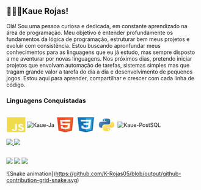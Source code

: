 ## 👨🏻‍💻Kaue Rojas!
<p>Olá! Sou uma pessoa curiosa e dedicada, em constante aprendizado na área de programação. Meu objetivo é entender profundamente os fundamentos da lógica de programação, estruturar bem meus projetos e evoluir com consistência. Estou buscando apronfundar meus conhecimentos para as linguagens que eu já estudo, mas sempre disposto a me aventurar por novas linguagens. Nos próximos dias, pretendo iniciar projetos que envolvam automação de tarefas, sistemas simples mas que tragam grande valor a tarefa do dia a dia e desenvolvimento de pequenos jogos. Estou aqui para aprender, compartilhar e crescer com cada linha de código.</p>

<h3>Linguagens Conquistadas</h3>

<div style="display: inline_block"><br>
  <img align="center" alt="Kaue-Js" height="40" width="50" src="https://raw.githubusercontent.com/devicons/devicon/master/icons/javascript/javascript-plain.svg">
  <img align="center" alt="Kaue-Ja" height="40" width="50" src="https://cdn.jsdelivr.net/gh/devicons/devicon@latest/icons/java/java-original-wordmark.svg" />
  <img align="center" alt="Kaue-HTML" height="40" width="50" src="https://raw.githubusercontent.com/devicons/devicon/master/icons/html5/html5-original.svg">
  <img align="center" alt="Kaue-CSS" height="40" width="50" src="https://raw.githubusercontent.com/devicons/devicon/master/icons/css3/css3-original.svg">
  <img align="center" alt="Kaue-Python" height="40" width="50" src="https://raw.githubusercontent.com/devicons/devicon/master/icons/python/python-original.svg">
  <img align="center" alt="Kaue-PostSQL" height="40" width="50" src="https://cdn.jsdelivr.net/gh/devicons/devicon@latest/icons/postgresql/postgresql-original-wordmark.svg"/>      
</div><br>

<div>
  <a href="https://github-readme-stats.vercel.app/api?username=K-Rojas05&hide=contribs,prs">
  <img height="250em" src="https://github-readme-stats.vercel.app/api?username=K-Rojas05&show_icons=true&theme=holi&include_all_commits=true&count_private=true"/>
  <img height="120em" src="https://github-readme-stats.vercel.app/api/top-langs/?username=K-Rojas05&layout=compact&langs_count=16&theme=holi"/>
</div>

  ##
 
<div> 
  <a href="https://www.instagram.com/menino.s0nhador/" target="_blank"><img src="https://img.shields.io/badge/-Instagram-%23E4405F?style=for-the-badge&logo=instagram&logoColor=white" target="_blank"></a>
  <a href = "mailto:kauerdev2025@gmail.com"><img src="https://img.shields.io/badge/-Gmail-%23333?style=for-the-badge&logo=gmail&logoColor=white" target="_blank"></a>
  <a href="www.linkedin.com/in/kaue-rojas-rodrigues-544793262" target="_blank"><img src="https://img.shields.io/badge/-LinkedIn-%230077B5?style=for-the-badge&logo=linkedIn&logoColor=white" target="_blank"></a> 
</div>

![Snake animation])https://github.com/K-Rojas05/blob/output/github-contribution-grid-snake.svg)

